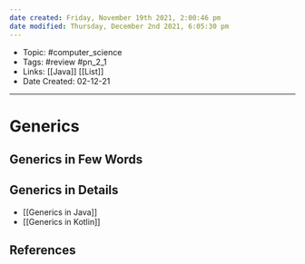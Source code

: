 ```yaml
---
date created: Friday, November 19th 2021, 2:00:46 pm
date modified: Thursday, December 2nd 2021, 6:05:30 pm
---
```


- Topic: #computer_science
- Tags: #review #pn_2_1
- Links: [[Java]] [[List]]
- Date Created: 02-12-21

---

# Generics

## Generics in Few Words

## Generics in Details

- [[Generics in Java]]
- [[Generics in Kotlin]]

## References
